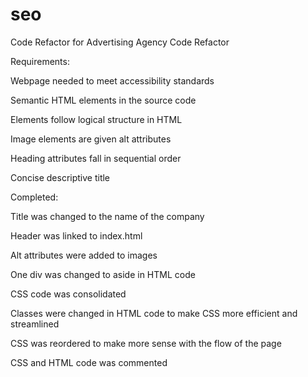 # seo
Code Refactor for Advertising Agency
Code Refactor


Requirements:

Webpage needed to meet accessibility standards

Semantic HTML elements in the source code

Elements follow logical structure in HTML

Image elements are given alt attributes

Heading attributes fall in sequential order

Concise descriptive title


Completed:

Title was changed to the name of the company

Header was linked to index.html

Alt attributes were added to images

One div was changed to aside in HTML code

CSS code was consolidated

Classes were changed in HTML code to make CSS more efficient and streamlined

CSS was reordered to make more sense with the flow of the page

CSS and HTML code was commented  
